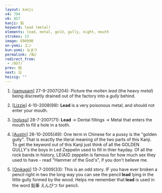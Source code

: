 ```yaml
---
layout: kanji
v4: 794
v6: 857
kanji: 鉛
keyword: lead (metal)
elements: lead, metal, gold, gully, eight, mouth
strokes: 13
image: E9899B
on-yomi: エン
kun-yomi: なまり
permalink: /鉛/
redirect_from:
 - /857/
prev: 裕
next: 沿
heisig: ""
---
```


1) [<a href="http://kanji.koohii.com/profile/samusam">samusam</a>] 27-9-2007(204): Picture the molten <em>lead</em> (the heavy <em>metal</em>) being discreetly drained out of the factory into a <em>gully</em> behind.

2) [<a href="http://kanji.koohii.com/profile/Lizzie">Lizzie</a>] 4-10-2008(99): <strong>Lead</strong> is a very poisonous metal, and should not enter your mouth.

3) [<a href="http://kanji.koohii.com/profile/nolusu">nolusu</a>] 28-7-2007(71): <strong>Lead</strong> -&gt; Dental fillings -&gt; Metal that enters the mouth to fill a hole in a tooth.

4) [<a href="http://kanji.koohii.com/profile/Austin">Austin</a>] 28-10-2005(49): One term in Chinese for a pussy is the &quot;golden gully&quot;. That is exactly the literal meaning of the two parts of this Kanji. To get the keyword out of this Kanji just think of all the GOLDEN GULLY&#039;s the boys in Led Zeppelin used to fill in thier hayday. Of all the rock bands in history, LE(A)D zeppelin is famous for how much sex they used to have - read &quot;Hammer of the God&#039;s&quot;, if you don&#039;t believe me.

5) [<a href="http://kanji.koohii.com/profile/Onikagii">Onikagii</a>] 13-7-2009(33): This is an odd story. IF you have ever broken a pencil right in two the long way you can see the pencil<strong> lead</strong> lying in the little gully formed by the wood. Helps me remember that<strong> lead</strong> is used in the word 鉛筆 えんぴつ for pencil.

